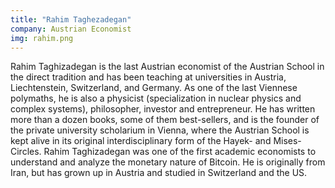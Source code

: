 ```yaml
---
title: "Rahim Taghezadegan"
company: Austrian Economist
img: rahim.png
---
```


Rahim Taghizadegan is the last Austrian economist of the Austrian School in the direct tradition and has been teaching at universities in Austria, Liechtenstein, Switzerland, and Germany. As one of the last Viennese polymaths, he is also a physicist (specialization in nuclear physics and complex systems), philosopher, investor and entrepreneur. He has written more than a dozen books, some of them best-sellers, and is the founder of the private university scholarium in Vienna, where the Austrian School is kept alive in its original interdisciplinary form of the Hayek- and Mises-Circles. Rahim Taghizadegan was one of the first academic economists to understand and analyze the monetary nature of Bitcoin. He is originally from Iran, but has grown up in Austria and studied in Switzerland and the US.
